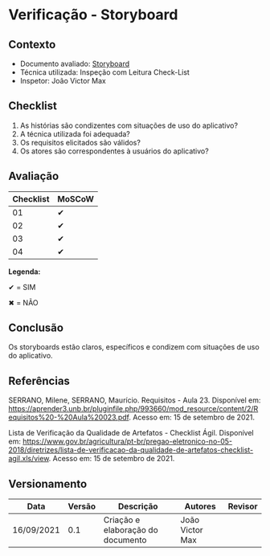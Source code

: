 # Verificação - Storyboard

## Contexto
* Documento avaliado: <a href="https://requisitos-de-software.github.io/2021.1-MetroDF/Elicitacao/storyboard/">Storyboard</a>
* Técnica utilizada: Inspeção com Leitura Check-List
* Inspetor: João Victor Max

## Checklist

01. As histórias são condizentes com situações de uso do aplicativo?
02. A técnica utilizada foi adequada?
03. Os requisitos elicitados são válidos?
04. Os atores são correspondentes à usuários do aplicativo?

## Avaliação

|  Checklist |  MoSCoW | 
| ---------- | ------  | 
|     01     |   ✔     |
|     02     |   ✔     |
|     03     |   ✔     |
|     04     |   ✔     |

**Legenda:**

✔ = SIM 

✖ = NÃO

## Conclusão
Os storyboards estão claros, específicos e condizem com situações de uso do aplicativo.

## Referências

SERRANO, Milene, SERRANO, Maurício. Requisitos - Aula 23. Disponível em: <https://aprender3.unb.br/pluginfile.php/993660/mod_resource/content/2/Requisitos%20-%20Aula%20023.pdf>. Acesso em: 15 de setembro de 2021.

Lista de Verificação da Qualidade de Artefatos - Checklist Ágil. Disponível em: <https://www.gov.br/agricultura/pt-br/pregao-eletronico-no-05-2018/diretrizes/lista-de-verificacao-da-qualidade-de-artefatos-checklist-agil.xls/view>.  Acesso em: 15 de setembro de 2021.

## Versionamento

| Data       | Versão | Descrição                                       | Autores          | Revisor          |
| ---------- | ------ | ---------------------------------------------   | ---------------- | ---------------- |
| 16/09/2021 |  0.1   | Criação e elaboração do documento              | João Victor Max  |                  |
